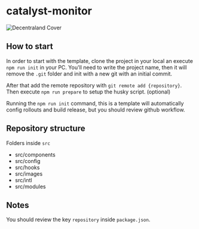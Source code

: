 # catalyst-monitor

![Decentraland Cover](https://decentraland.org/og.jpg)

## How to start

In order to start with the template, clone the project in your local an execute `npm run init` in your PC. You'll need to write the project name, then it will remove the `.git` folder and init with a new git with an initial commit.

After that add the remote repository with `git remote add {repository}`.
Then execute `npm run prepare` to setup the husky script. (optional)

Running the `npm run init` command, this is a template will automatically config rollouts and build release, but you should review github workflow.

## Repository structure

Folders inside `src`

- src/components
- src/config
- src/hooks
- src/images
- src/intl
- src/modules

## Notes

You should review the key `repository` inside `package.json`.
